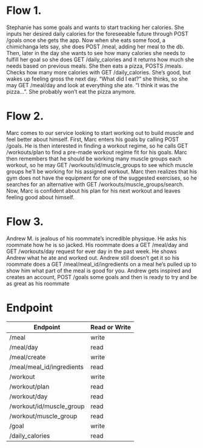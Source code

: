 # Flow 1.
Stephanie has some goals and wants to start tracking her calories. She inputs her desired daily calories for the foreseeable future through POST /goals once she gets the app. Now when she eats some food, a chimichanga lets say, she does POST /meal, adding her meal to the db. Then, later in the day she wants to see how many calories she needs to fulfill her goal so she does GET /daily_calories and it returns how much she needs based on previous meals. She then eats a pizza, POSTS /meals. Checks how many more calories with GET /daily_calories. She’s good, but wakes up feeling gross the next day. “What did I eat?” she thinks, so she may GET /meal/day and look at everything she ate. “I think it was the pizza…”. She probably won’t eat the pizza anymore.

# Flow 2. 
Marc comes to our service looking to start working out to build muscle and feel better about himself. First, Marc enters his goals by calling POST /goals. He is then interested in finding a workout regime, so he calls GET /workouts/plan to find a pre-made workout regime fit for his goals. Marc then remembers that he should be working many muscle groups each workout, so he may GET /workouts/id/muscle_groups to see which muscle groups he’ll be working for his assigned workout. Marc then realizes that his gym does not have the equipment for one of the suggested exercises, so he searches for an alternative with GET /workouts/muscle_groups/search. Now, Marc is confident about his plan for his next workout and leaves feeling good about himself.

# Flow 3.
Andrew M. is jealous of his roommate’s incredible physique. He asks his roommate how he is so jacked. His roommate does a GET /meal/day  and GET /workouts/day request for ever day in the past week. He shows Andrew what he ate and worked out. Andrew still doesn’t get it so his roommate does a GET /meal/meal_id/ingredients on a meal he’s pulled up to show him what part of the meal is good for you. Andrew gets inspired and creates an account, POST /goals some goals and then is ready to try and be as great as his roommate


# Endpoint

| Endpoint | Read or Write |
|-----------------|-----------------|
| /meal      | write      |
| /meal/day     | read      |
| /meal/create      | write      |
| /meal/meal_id/ingredients      | read      |
| /workout      | write      |
| /workout/plan     | read      |
| /workout/day      | read     |
| /workout/id/muscle_group      | read     |
| /workout/muscle_group      | read     |
| /goal    | write    |
| /daily_calories     | read     |






